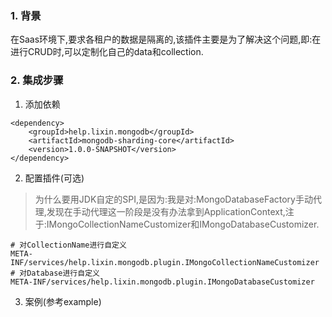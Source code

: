 ### 1. 背景
在Saas环境下,要求各租户的数据是隔离的,该插件主要是为了解决这个问题,即:在进行CRUD时,可以定制化自己的data和collection.

### 2. 集成步骤
1) 添加依赖

```
<dependency>
    <groupId>help.lixin.mongodb</groupId>
    <artifactId>mongodb-sharding-core</artifactId>
    <version>1.0.0-SNAPSHOT</version>
</dependency>
```

2) 配置插件(可选)
> 为什么要用JDK自定的SPI,是因为:我是对:MongoDatabaseFactory手动代理,发现在手动代理这一阶段是没有办法拿到ApplicationContext,注于:IMongoCollectionNameCustomizer和IMongoDatabaseCustomizer.  

```
# 对CollectionName进行自定义
META-INF/services/help.lixin.mongodb.plugin.IMongoCollectionNameCustomizer
# 对Database进行自定义
META-INF/services/help.lixin.mongodb.plugin.IMongoDatabaseCustomizer
```

3) 案例(参考example)

